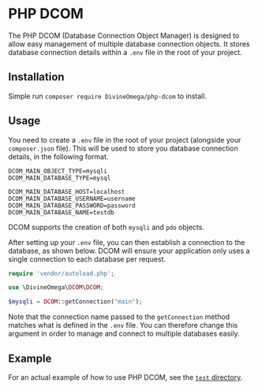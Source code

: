 # PHP DCOM

The PHP DCOM (Database Connection Object Manager) is designed to allow easy management of 
multiple database connection objects. It stores database connection details within a `.env`
file in the root of your project.

## Installation

Simple run `composer require DivineOmega/php-dcom` to install.

## Usage

You need to create a `.env` file in the root of your project (alongside your 
`composer.json` file). This will be used to store you database connection details,
in the following format.

```
DCOM_MAIN_OBJECT_TYPE=mysqli
DCOM_MAIN_DATABASE_TYPE=mysql

DCOM_MAIN_DATABASE_HOST=localhost
DCOM_MAIN_DATABASE_USERNAME=username
DCOM_MAIN_DATABASE_PASSWORD=password
DCOM_MAIN_DATABASE_NAME=testdb
```

DCOM supports the creation of both `mysqli` and `pdo` objects.

After setting up your `.env` file, you can then establish a connection to the 
database, as shown below. DCOM will ensure your application only uses a 
single connection to each database per request.

```php
require 'vendor/autoload.php';

use \DivineOmega\DCOM\DCOM;

$mysqli = DCOM::getConnection("main");
```

Note that the connection name passed to the `getConnection` method matches 
what is defined in the `.env` file. You can therefore change this argument in
order to manage and connect to multiple databases easily.

## Example

For an actual example of how to use PHP DCOM, see the [`test` directory](test/).
